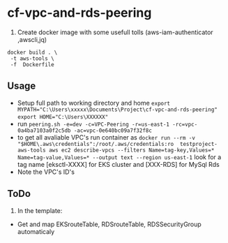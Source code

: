 # cf-vpc-and-rds-peering
1. Create docker image with some usefull tolls (aws-iam-authenticator ,awscli,jq)
```
docker build . \
 -t aws-tools \
 -f  Dockerfile
 ```
## Usage
- Setup full path to working directory and home
`export MYPATH="C:\Users\xxxxx\Documents\Project\cf-vpc-and-rds-peering"`
`export HOME="C:\Users\XXXXXX"`
- run `peering.sh -e=dev -c=VPC-Peering -r=us-east-1 -rc=vpc-0a4ba7103a0f2c5db -ac=vpc-0e640bc09a7f32f8c`
- to get all avaliable VPC's run container as `docker run --rm -v "$HOME\.aws\credentials":/root/.aws/credentials:ro  testproject-aws-tools aws ec2 describe-vpcs --filters Name=tag-key,Values=* Name=tag-value,Values=* --output text --region us-east-1`
look for a tag name [eksctl-XXXX] for EKS cluster and [XXX-RDS] for MySql Rds
- Note the VPC's ID's 


## ToDo
1. In the template:
- Get and map EKSrouteTable, RDSrouteTable, RDSSecurityGroup automaticaly

